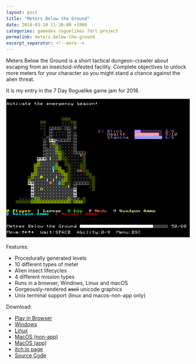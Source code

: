 ```yaml
---
layout: post
title: "Meters Below the Ground"
date: 2018-03-10 11:30:00 +1000
categories: gamedev roguelikes 7drl project
permalink: meters-below-the-ground
excerpt_separator: <!--more-->
---
```


Meters Below the Ground is a short tactical dungeon-crawler about escaping from
an insectoid-infested facility. Complete objectives to unlock more meters for
your character so you might stand a chance against the alien threat.

It is my entry in the 7 Day Roguelike game jam for 2018.

![screenshot](/images/7drl2018-success/screenshot.png)

<!--more-->

Features:

 - Procedurally generated levels
 - 10 different types of meter
 - Alien insect lifecycles
 - 4 different mission types
 - Runs in a browser, Windows, Linux and macOS
 - Gorgeously-rendered ~~ascii~~ unicode graphics
 - Unix terminal support (linux and macos-non-app only)

Download:

 - [Play in Browser](https://games.gridbugs.org/meters/7drl/)
 - [Windows](https://files.gridbugs.org/meters-windows-x86_64-7drl.zip)
 - [Linux](https://files.gridbugs.org/meters-linux-x86_64-7drl.zip)
 - [MacOS (non-app)](https://files.gridbugs.org/meters-macos-x86_64-7drl.zip)
 - [MacOS (app)](https://files.gridbugs.org/MetersBelowTheGround-7drl.dmg)
 - [itch.io page](https://gridbugs.itch.io/meters-below-the-ground)
 - [Source Code](https://github.com/stevebob/meters-below-the-ground)

